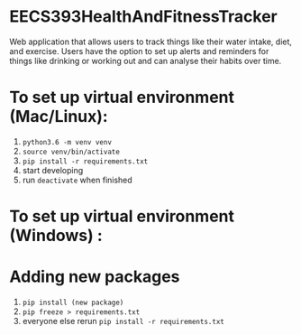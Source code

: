 # EECS393HealthAndFitnessTracker

Web application that allows users to track things like their water intake, diet, and exercise.
Users have the option to set up alerts and reminders for things like drinking or working out and can analyse their habits over time.

# To set up virtual environment (Mac/Linux):
1. `python3.6 -m venv venv`
2.  `source venv/bin/activate`
3.  `pip install -r requirements.txt`
4. start developing
5. run `deactivate` when finished

# To set up virtual environment (Windows) :

# Adding new packages
1. `pip install (new package)`
2. `pip freeze > requirements.txt`
3.  everyone else rerun `pip install -r requirements.txt`
